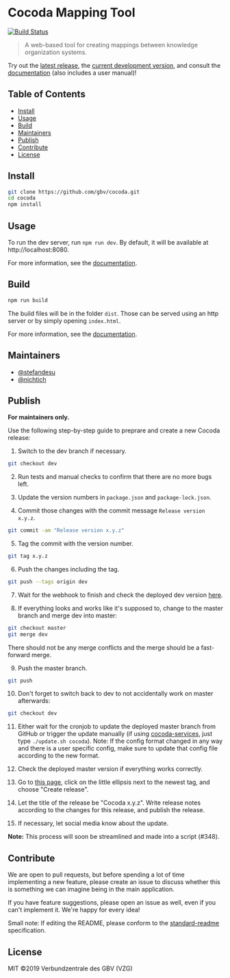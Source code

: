# Cocoda Mapping Tool

[![Build Status](https://travis-ci.org/gbv/cocoda.svg?branch=dev)](https://travis-ci.org/gbv/cocoda)

> A web-based tool for creating mappings between knowledge organization systems.

Try out the [latest release](https://coli-conc.gbv.de/cocoda/), the [current development version](https://coli-conc.gbv.de/cocoda/dev/), and consult the [documentation] (also includes a user manual)!

## Table of Contents
- [Install](#install)
- [Usage](#usage)
- [Build](#build)
- [Maintainers](#maintainers)
- [Publish](#publish)
- [Contribute](#contribute)
- [License](#license)

## Install
```bash
git clone https://github.com/gbv/cocoda.git
cd cocoda
npm install
```

## Usage
To run the dev server, run `npm run dev`. By default, it will be available at http://localhost:8080.

For more information, see the [documentation].

## Build
```bash
npm run build
```

The build files will be in the folder `dist`. Those can be served using an http server or by simply opening `index.html`.

For more information, see the [documentation].

## Maintainers
- [@stefandesu](https://github.com/stefandesu)
- [@nichtich](https://github.com/nichtich)

## Publish
**For maintainers only.**

Use the following step-by-step guide to preprare and create a new Cocoda release:

1. Switch to the dev branch if necessary.
  ```bash
  git checkout dev
  ```

2. Run tests and manual checks to confirm that there are no more bugs left.

3. Update the version numbers in `package.json` and `package-lock.json`.

4. Commit those changes with the commit message `Release version x.y.z`.
  ```bash
  git commit -am "Release version x.y.z"
  ```

5. Tag the commit with the version number.
  ```bash
  git tag x.y.z
  ```

6. Push the changes including the tag.
  ```bash
  git push --tags origin dev
  ```

7. Wait for the webhook to finish and check the deployed dev version [here](https://coli-conc.gbv.de/cocoda/dev/).

8. If everything looks and works like it's supposed to, change to the master branch and merge dev into master:
  ```bash
  git checkout master
  git merge dev
  ```

  There should not be any merge conflicts and the merge should be a fast-forward merge.

9. Push the master branch.
  ```bash
  git push
  ```

10. Don't forget to switch back to dev to not accidentally work on master afterwards:
  ```bash
  git checkout dev
  ```

11. Either wait for the cronjob to update the deployed master branch from GitHub or trigger the update manually (if using [cocoda-services](https://github.com/gbv/cocoda-services), just type `./update.sh cocoda`). Note: If the config format changed in any way and there is a user specific config, make sure to update that config file according to the new format.

12. Check the deployed master version if everything works correctly.

13. Go to [this page](https://github.com/gbv/cocoda/tags), click on the little ellipsis next to the newest tag, and choose "Create release".

14. Let the title of the release be "Cocoda x.y.z". Write release notes according to the changes for this release, and publish the release.

15. If necessary, let social media know about the update.

**Note:** This process will soon be streamlined and made into a script (#348).

## Contribute
We are open to pull requests, but before spending a lot of time implementing a new feature, please create an issue to discuss whether this is something we can imagine being in the main application.

If you have feature suggestions, please open an issue as well, even if you can't implement it. We're happy for every idea!

Small note: If editing the README, please conform to the [standard-readme](https://github.com/RichardLitt/standard-readme) specification.

## License
MIT ©2019 Verbundzentrale des GBV (VZG)

[documentation]: https://gbv.github.io/cocoda/
